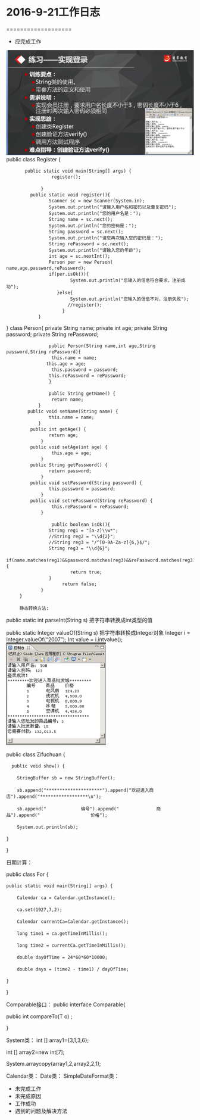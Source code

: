 # 2016-9-21工作日志
===================

* 应完成工作

![11](QQ截图20160926181947.png)
  public class Register {

           public static void main(String[] args) {
                     register();

                 }
             public static void register(){
                    Scanner sc = new Scanner(System.in);
                    System.out.println("请输入用户名和密码以及重复密码");
                    System.out.println("您的用户名是：");
                    String name = sc.next();
                    System.out.println("您的密码是：");
                    String password = sc.next();
                    System.out.println("请您再次输入您的密码是：");
                    String rePassword = sc.next();
                    System.out.println("请输入您的年龄");
                    int age = sc.nextInt();
                    Person per = new Person( name,age,password,rePassword);
                    if(per.isOk()){
                            System.out.println("您输入的信息符合要求，注册成功");
                       }else{
                            System.out.println("您输入的信息不对，注册失败");
                           //register();
                         }
                }
}
    class Person{
            private String name;
            private int age;
        private String password;
             private String rePassword;

                    public Person(String name,int age,String password,String rePassword){
                     this.name = name;
                   this.age = age;
                     this.password = password;
                    this.rePassword = rePassword;
                    }

                    public String getName() {
                     return name;
                }
            public void setName(String name) {
                    this.name = name;
                }
             public int getAge() {
                    return age;
                 }
             public void setAge(int age) {
                     this.age = age;
                 }
             public String getPassword() {
                    return password;
                 }
             public void setPassword(String password) {
                    this.password = password;
                 }
             public void setrePassword(String rePassword) {
                     this.rePassword = rePassword;
                 }

                     public boolean isOk(){
                    String reg1 = "[a-z]\\w*";
                    //String reg2 = "\\d{2}";
                    //String reg3 = "/^[0-9A-Za-z]{6,}$/";
                    String reg3 = "\\d{6}";
                    if(name.matches(reg1)&&password.matches(reg3)&&rePassword.matches(reg3)){
                            return true;
                    }
                         return false;
                 }
         }
         
         静态转换方法:
  public static int parseInt(String s)
	  把字符串转换成int类型的值

  public static Integer valueOf(String s)
	  把字符串转换成Integer对象
  Integer i = Integer.valueOf(“2007”);
  Int value = i.intvalue();
![](QQ截图20160926182606.png)

  public class Zifuchuan {
  
      public void show() {
      
        StringBuffer sb = new StringBuffer();
        
        sb.append("*********************").append("欢迎进入商店").append("******************\n");
        
        sb.append("             编号").append("              商品").append("                   价格");
        
        System.out.println(sb);
        
    }
}

  日期计算：
  
  public class For {
  
    public static void main(String[] args) {
    
        Calendar ca = Calendar.getInstance();
        
        ca.set(1927,7,2);
        
        Calendar currentCa=Calendar.getInstance();
        
        long time1 = ca.getTimeInMillis();
        
        long time2 = currentCa.getTimeInMillis();
        
        double dayOfTime = 24*60*60*10000;
        
        double days = (time2 - time1) / dayOfTime;
        
    }
    
}

  Comparable接口：
   public interface Comparable<T>{
   
 public int compareTo(T o) ;
 
 }
  
  System类：
    int   [] array1={3,1,3,6};
    
  int [] array2=new int[7];
  
  System.arraycopy(array1,2,array2,2,1);
  
   Calendar类：
   Date类：
   SimpleDateFormat类：
* 未完成工作
* 未完成原因
* 工作成功
* 遇到的问题及解决方法

